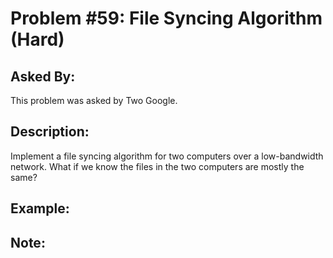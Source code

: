 # Problem #59: File Syncing Algorithm (Hard)

## Asked By:

This problem was asked by Two Google.

## Description:
 
Implement a file syncing algorithm for two computers over a low-bandwidth network. What if we know the files in the two computers are mostly the same?

## Example:



## Note:
